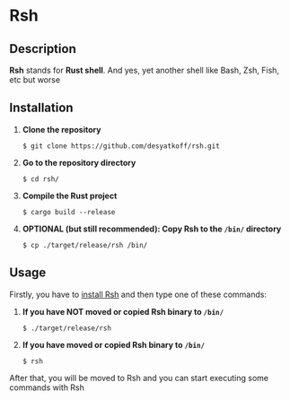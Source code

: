 # Rsh

## Description

**Rsh** stands for **Rust shell**. And yes, yet another shell like Bash, Zsh, Fish, etc but worse

## Installation

1. **Clone the repository**
    ```Shell
    $ git clone https://github.com/desyatkoff/rsh.git
    ```
2. **Go to the repository directory**
    ```Shell
    $ cd rsh/
    ```
3. **Compile the Rust project**
    ```Shell
    $ cargo build --release
    ```
4. **OPTIONAL (but still recommended): Copy Rsh to the `/bin/` directory**
    ```Shell
    $ cp ./target/release/rsh /bin/
    ```

## Usage

Firstly, you have to [install Rsh](#installation) and then type one of these commands:
1. **If you have NOT moved or copied Rsh binary to `/bin/`**
    ```Shell
    $ ./target/release/rsh
    ```
2. **If you have moved or copied Rsh binary to `/bin/`**
    ```Shell
    $ rsh
    ```
After that, you will be moved to Rsh and you can start executing some commands with Rsh

